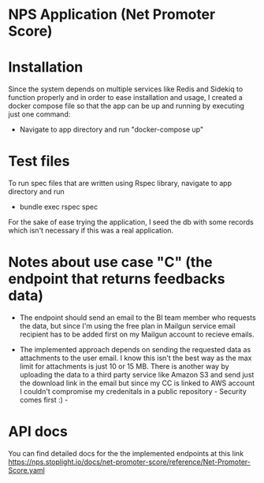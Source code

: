 # NPS Application (Net Promoter Score)


# Installation
Since the system depends on multiple services like Redis and Sidekiq to function properly and in order to ease installation and usage, I created a docker compose file so that the app can be up and running by executing just one command:
* Navigate to app directory and run "docker-compose up"

# Test files
To run spec files that are written using Rspec library, navigate to app directory and run
* bundle exec rspec spec

For the sake of ease trying the application, I seed the db with some records which isn't necessary if this was a real application.

# Notes about use case "C" (the endpoint that returns feedbacks data)
* The endpoint should send an email to the BI team member who requests the data, but since I'm using the free plan in Mailgun service email recipient has to be added first on my Mailgun account to recieve emails.

* The implemented approach depends on sending the requested data as attachments to the user email. I know this isn't the best way as the max limit for attachments is just 10 or 15 MB. There is another way by uploading the data to a third party service like Amazon S3 and send just the download link in the email but since my CC is linked to AWS account I couldn't compromise my credenitals in a public repository - Security comes first :) -

# API docs
You can find detailed docs for the the implemented endpoints at this link
https://nps.stoplight.io/docs/net-promoter-score/reference/Net-Promoter-Score.yaml
